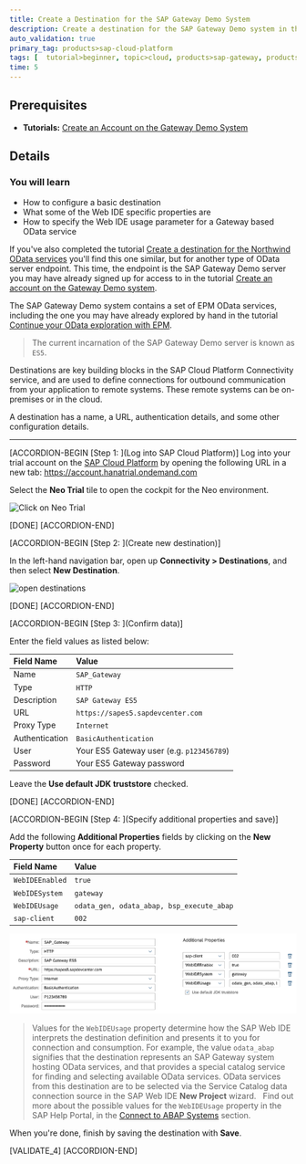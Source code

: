 ```yaml
---
title: Create a Destination for the SAP Gateway Demo System
description: Create a destination for the SAP Gateway Demo system in the SAP Cloud Platform Connectivity service.
auto_validation: true
primary_tag: products>sap-cloud-platform
tags: [  tutorial>beginner, topic>cloud, products>sap-gateway, products>sap-cloud-platform ]
time: 5
---
```


## Prerequisites  
- **Tutorials:** [Create an Account on the Gateway Demo System](https://www.sap.com/developer/tutorials/gateway-demo-signup.html)

## Details
### You will learn  
- How to configure a basic destination
- What some of the Web IDE specific properties are
- How to specify the Web IDE usage parameter for a Gateway based OData service

If you've also completed the tutorial [Create a destination for the Northwind OData services](https://www.sap.com/developer/tutorials/hcp-create-destination.html) you'll find this one similar, but for another type of OData server endpoint. This time, the endpoint is the SAP Gateway Demo server you may have already signed up for access to in the tutorial [Create an account on the Gateway Demo system](https://www.sap.com/developer/tutorials/gateway-demo-signup.html).

The SAP Gateway Demo system contains a set of EPM OData services, including the one you may have already explored by hand in the tutorial [Continue your OData exploration with EPM](https://www.sap.com/developer/tutorials/odata-02-exploration-epm.html).

> The current incarnation of the SAP Gateway Demo server is known as `ES5`.

Destinations are key building blocks in the SAP Cloud Platform Connectivity service, and are used to define connections for outbound communication from your application to remote systems. These remote systems can be on-premises or in the cloud.

A destination has a name, a URL, authentication details, and some other configuration details.

---

[ACCORDION-BEGIN [Step 1: ](Log into SAP Cloud Platform)]
Log into your trial account on the [SAP Cloud Platform](https://account.hanatrial.ondemand.com) by opening the following URL in a new tab: <https://account.hanatrial.ondemand.com>

Select the **Neo Trial** tile to open the cockpit for the Neo environment.

![Click on Neo Trial](hcp-regions.png)

[DONE]
[ACCORDION-END]

[ACCORDION-BEGIN [Step 2: ](Create new destination)]

In the left-hand navigation bar, open up **Connectivity > Destinations**, and then select **New Destination**.

![open destinations](te-2016-3-02.png)

[DONE]
[ACCORDION-END]

[ACCORDION-BEGIN [Step 3: ](Confirm data)]

Enter the field values as listed below:

Field Name     | Value
:------------- | :-------------
Name           | `SAP_Gateway`
Type           | `HTTP`
Description    | `SAP Gateway ES5`
URL            | `https://sapes5.sapdevcenter.com`
Proxy Type     | `Internet`
Authentication | `BasicAuthentication`
User           | Your ES5 Gateway user (e.g. `p123456789`)
Password       | Your ES5 Gateway password

Leave the **Use default JDK truststore** checked.

[DONE]
[ACCORDION-END]

[ACCORDION-BEGIN [Step 4: ](Specify additional properties and save)]

Add the following **Additional Properties** fields by clicking on the **New Property** button once for each property.

Field Name       | Value
:--------------- | :-------------
`WebIDEEnabled`  | `true`
`WebIDESystem`   | `gateway`
`WebIDEUsage`    | `odata_gen, odata_abap, bsp_execute_abap`
`sap-client`     | `002`

![creating destination](te-2016-3-03.png)

> Values for the `WebIDEUsage` property determine how the SAP Web IDE interprets the destination definition and presents it to you for connection and consumption. For example, the value `odata_abap` signifies that the destination represents an SAP Gateway system hosting OData services, and that provides a special catalog service for finding and selecting available OData services. OData services from this destination are to be selected via the Service Catalog data connection source in the SAP Web IDE **New Project** wizard.
>&nbsp;
> Find out more about the possible values for the `WebIDEUsage` property in the SAP Help Portal, in the [Connect to ABAP Systems](https://help.sap.com/viewer/825270ffffe74d9f988a0f0066ad59f0/Cloud/en-US/5c3debce758a470e8342161457fd6f70.html) section.

When you're done, finish by saving the destination with **Save**.

[VALIDATE_4]
[ACCORDION-END]
